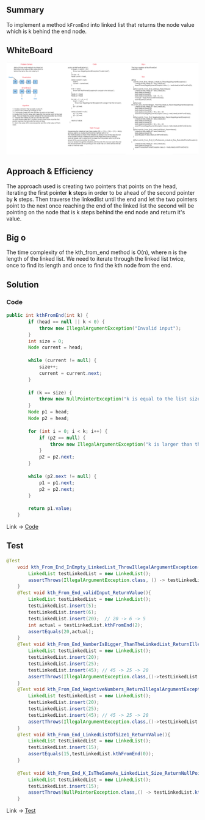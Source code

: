 ## Summary 

To implement a method `kFromEnd` into linked list that returns the node value which is k behind the end node.

## WhiteBoard
![](./kFromEnd.PNG)

## Approach & Efficiency

The approach used is creating two pointers that points on the head, iterating the first pointer **k** steps in order to be ahead of the second pointer by **k** steps. Then traverse the linkedlist until the end and let the two pointers point to the next once reaching the end of the linked list the second will be pointing on the node that is k steps behind the end node and return it's value.

## Big o

The time complexity of the kth_from_end method is O(n), where n is the length of the linked list. We need to iterate through the linked list twice, once to find its length and once to find the kth node from the end.


## Solution

### Code

```java
public int kthFromEnd(int k) {
        if (head == null || k < 0) {
            throw new IllegalArgumentException("Invalid input");
        }
        int size = 0;
        Node current = head;

        while (current != null) {
            size++;
            current = current.next;
        }

        if (k == size) {
            throw new NullPointerException("k is equal to the list size");
        }
        Node p1 = head;
        Node p2 = head;

        for (int i = 0; i < k; i++) {
            if (p2 == null) {
                throw new IllegalArgumentException("k is larger than the list size");
            }
            p2 = p2.next;
        }

        while (p2.next != null) {
            p1 = p1.next;
            p2 = p2.next;
        }

        return p1.value;
    }
```
Link -> [Code](./app/src/main/java/linkedlist/LinkedList.java)

## Test

```java
@Test
    void kth_From_End_InEmpty_LinkedList_ThrowIllegalArgumentException() {
        LinkedList testLinkedList = new LinkedList();
        assertThrows(IllegalArgumentException.class, () -> testLinkedList.kthFromEnd(5));
    }
    @Test void kth_From_End_validInput_ReturnValue(){
        LinkedList testLinkedList = new LinkedList();
        testLinkedList.insert(5);
        testLinkedList.insert(6);
        testLinkedList.insert(20);  // 20 -> 6 -> 5
        int actual = testLinkedList.kthFromEnd(2);
        assertEquals(20,actual);
    }
    @Test void kth_From_End_NumberIsBigger_ThanTheLinkedList_ReturnIllegalArgumentException(){
        LinkedList testLinkedList = new LinkedList();
        testLinkedList.insert(20);
        testLinkedList.insert(25);
        testLinkedList.insert(45); // 45 -> 25 -> 20
        assertThrows(IllegalArgumentException.class,()->testLinkedList.kthFromEnd(4));
    }
    @Test void kth_From_End_NegativeNumbers_ReturnIllegalArgumentException(){
        LinkedList testLinkedList = new LinkedList();
        testLinkedList.insert(20);
        testLinkedList.insert(25);
        testLinkedList.insert(45); // 45 -> 25 -> 20
        assertThrows(IllegalArgumentException.class,()->testLinkedList.kthFromEnd(-4));
    }
    @Test void kth_From_End_LinkedListOfSize1_ReturnValue(){
        LinkedList testLinkedList = new LinkedList();
        testLinkedList.insert(15);
        assertEquals(15,testLinkedList.kthFromEnd(0));
    }

    @Test void kth_From_End_K_IsTheSameAs_LinkedList_Size_ReturnNullPointerException() {
        LinkedList testLinkedList = new LinkedList();
        testLinkedList.insert(15);
        assertThrows(NullPointerException.class,() -> testLinkedList.kthFromEnd(1));
    }
```

Link -> [Test](./app/src/test/java/linkedlist/LinkedListTest.java)
